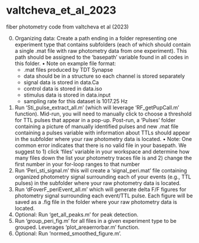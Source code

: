 # valtcheva_et_al_2023
fiber photometry code from valtcheva et al (2023)

0.	Organizing data: Create a path ending in a folder representing one experiment type that contains subfolders (each of which should contain a single .mat file with raw photometry data from one experiment). This path should be assigned to the ‘basepath’ variable found in all codes in this folder.
    •	Note on example file format:
    - .mat files produced by TDT Synapse
    - data should be in a structure so each channel is stored separately
    - signal data is stored in data.Ca
    - control data is stored in data.iso 
    - stimulus data is stored in data.input
    - sampling rate for this dataset is 1017.25 Hz
1.	Run ‘Sti_pulse_extract_all.m’ (which will leverage ‘RF_getPupCall.m’ function). Mid-run, you will need to manually click to choose a threshold for TTL pulses that appear in a pop-up. Post-run, a ‘Pulses’ folder containing a picture of manually identified pulses and new .mat file containing a pulses variable with information about TTLs should appear in the subfolder where your raw photometry data is located.
    •	Note: One common error indicates that there is no valid file in your basepath. We suggest to 1) click ‘files’ variable in your workspace and determine how many files down the list your photometry traces file is and 2) change the first number in your for-loop ranges to that number
2.	Run ‘Peri_sti_signal.m’ this will create a ‘signal_peri.mat’ file containing organized photometry signal surrounding each of your events (e.g., TTL pulses) in the subfolder where your raw photometry data is located.
3.	Run ‘dFoverF_periEvent_all.m’ which will generate delta F/F figures for photometry signal surrounding each event/TTL pulse. Each figure will be saved as a .fig file in the folder where your raw photometry data is located.
4.	Optional: Run ‘get_all_peaks.m’ for peak detection. 
5.	Run ‘group_peri_fig.m’ for all files in a given experiment type to be grouped. Leverages ‘plot_areaerrorbar.m’ function.
6.	Optional: Run ’normed_smoothed_figure.m’.
